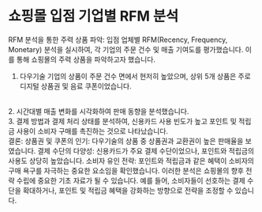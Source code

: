 # 쇼핑몰 입점 기업별 RFM 분석

RFM 분석을 통한 주력 상품 파악: 입점 업체별 RFM(Recency, Frequency, Monetary) 분석을 실시하여, 각 기업의 주문 건수 및 매출 기여도를 평가했습니다. 이를 통해 쇼핑몰의 주력 상품을 파악하고자 했습니다.
<br/>
1. 다우기술 기업의 상품이 주문 건수 면에서 현저히 높았으며, 상위 5개 상품은 주로 디지털 상품권 및 음료 쿠폰이었습니다.
<br/>
2. 시간대별 매출 변화를 시각화하여 판매 동향을 분석했습니다.
<br/>
3. 결제 방법과 결제 처리 상태를 분석하여, 신용카드 사용 빈도가 높고 포인트 및 적립금 사용이 소비자 구매를 촉진하는 것으로 나타났습니다.
<br/>
결론:
상품권 및 쿠폰의 인기: 다우기술의 상품 중 상품권과 교환권이 높은 판매율을 보였습니다.
결제 수단의 다양성: 신용카드가 주요 결제 수단이었으나, 포인트와 적립금의 사용도 상당히 높았습니다.
소비자 유인 전략: 포인트와 적립금과 같은 혜택이 소비자의 구매 욕구를 자극하는 중요한 요소임을 확인했습니다.
이러한 분석은 쇼핑몰의 향후 전략 수립에 중요한 기초 자료가 될 수 있습니다. 예를 들어, 소비자들이 선호하는 결제 수단을 확대하거나, 포인트 및 적립금 혜택을 강화하는 방향으로 전략을 조정할 수 있습니다.
